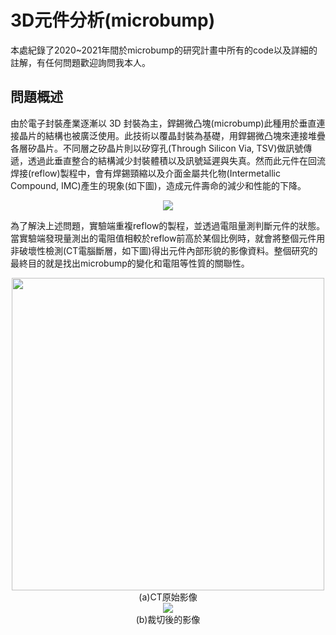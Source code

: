 # 3D元件分析(microbump)
  本處紀錄了2020~2021年間於microbump的研究計畫中所有的code以及詳細的註解，有任何問題歡迎詢問我本人。
  
## 問題概述
  由於電子封裝產業逐漸以 3D 封裝為主，銲錫微凸塊(microbump)此種用於垂直連接晶片的結構也被廣泛使用。此技術以覆晶封裝為基礎，用銲錫微凸塊來連接堆疊各層矽晶片。不同層之矽晶片則以矽穿孔(Through Silicon Via, TSV)做訊號傳遞，透過此垂直整合的結構減少封裝體積以及訊號延遲與失真。然而此元件在回流焊接(reflow)製程中，會有焊錫頸縮以及介面金屬共化物(Intermetallic Compound, IMC)產生的現象(如下圖)，造成元件壽命的減少和性能的下降。
  
<div align=center><img src=https://upload.cc/i1/2021/09/06/tIixk0.png></div>

為了解決上述問題，實驗端重複reflow的製程，並透過電阻量測判斷元件的狀態。當實驗端發現量測出的電阻值相較於reflow前高於某個比例時，就會將整個元件用非破壞性檢測(CT電腦斷層，如下圖)得出元件內部形貌的影像資料。整個研究的最終目的就是找出microbump的變化和電阻等性質的關聯性。

<div align=center><img src=https://user-images.githubusercontent.com/55709819/132184994-79661609-f2e0-4c89-83ae-7d05acc236ad.png width="500"></div>
<div align=center>(a)CT原始影像</div>

<div align=center><img src=https://user-images.githubusercontent.com/55709819/132185063-ad18e186-05fd-4b80-ba6a-b56ea8a7c749.png></div>
<div align=center>(b)裁切後的影像</div>








